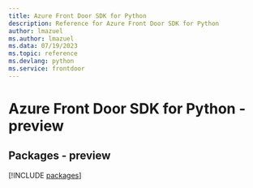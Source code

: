 ```yaml
---
title: Azure Front Door SDK for Python
description: Reference for Azure Front Door SDK for Python
author: lmazuel
ms.author: lmazuel
ms.data: 07/19/2023
ms.topic: reference
ms.devlang: python
ms.service: frontdoor
---
```

# Azure Front Door SDK for Python - preview
## Packages - preview
[!INCLUDE [packages](front-door-index.md)]